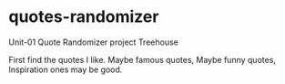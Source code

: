 # quotes-randomizer
Unit-01 Quote Randomizer project Treehouse

First find the quotes I like.  Maybe famous quotes, Maybe funny quotes, Inspiration ones may be good.  
